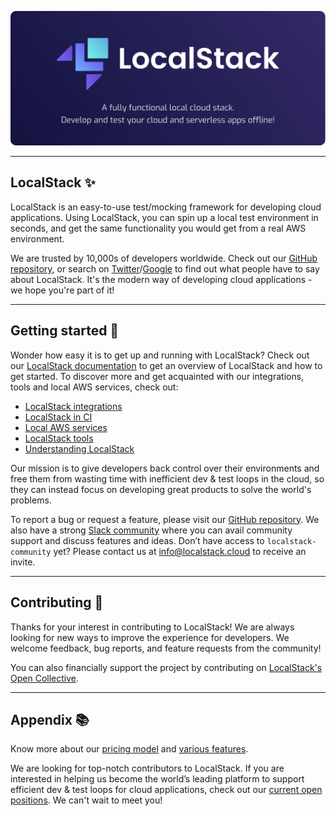 <p align="center">
    <img src="/assets/localstack-readme-banner.svg" alt="" />
</p>

---

## LocalStack ✨

LocalStack is an easy-to-use test/mocking framework for developing cloud applications. Using LocalStack, you can spin up a local test environment in seconds, and get the same functionality you would get from a real AWS environment.

We are trusted by 10,000s of developers worldwide. Check out our [GitHub repository](https://github.com/localstack/localstack), or search on [Twitter](https://twitter.com/search?q=localstack)/[Google](https://www.google.com/search?q=LocalStack+AWS) to find out what people have to say about LocalStack. It's the modern way of developing cloud applications - we hope you're part of it!

---

## Getting started 🚀

Wonder how easy it is to get up and running with LocalStack? Check out our [LocalStack documentation](https://docs.localstack.cloud/get-started/) to get an overview of LocalStack and how to get started. To discover more and get acquainted with our integrations, tools and local AWS services, check out:

- [LocalStack integrations](https://docs.localstack.cloud/integrations/)
- [LocalStack in CI](https://docs.localstack.cloud/ci/)
- [Local AWS services](https://docs.localstack.cloud/aws/feature-coverage/)
- [LocalStack tools](https://docs.localstack.cloud/tools/)
- [Understanding LocalStack](https://docs.localstack.cloud/localstack/)

Our mission is to give developers back control over their environments and free them from wasting time with inefficient dev & test loops in the cloud, so they can instead focus on developing great products to solve the world's problems.

To report a bug or request a feature, please visit our [GitHub repository](https://github.com/localstack/localstack). We also have a strong [Slack community](https://localstack-community.slack.com) where you can avail community support and discuss features and ideas. Don’t have access to `localstack-community` yet? Please contact us at [info@localstack.cloud](mailto:info@localstack.cloud) to receive an invite.

---

## Contributing 💪

Thanks for your interest in contributing to LocalStack! We are always looking for new ways to improve the experience for developers. We welcome feedback, bug reports, and feature requests from the community!

You can also financially support the project by contributing on [LocalStack's Open Collective](https://opencollective.com/localstack).

---

## Appendix 📚

Know more about our [pricing model](https://localstack.cloud/pricing/) and [various features](https://localstack.cloud/features/).

We are looking for top-notch contributors to LocalStack. If you are interested in helping us become the world’s leading platform to support efficient dev & test loops for cloud applications, check out our [current open positions](https://localstack.cloud/jobs/). We can't wait to meet you!
